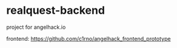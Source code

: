 # realquest-backend
project for angelhack.io

frontend: https://github.com/c1rno/angelhack_frontend_prototype
